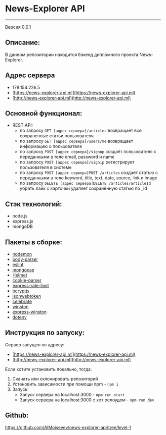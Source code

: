 # News-Explorer API
***
Версия 0.0.1

## Описание:
В данном репозитории находится бэкенд дипломного проекта News-Explorer.

## Адрес сервера
- 178.154.226.5
- [https://news-explorer-api.ml](https://news-explorer-api.ml)
- [http://news-explorer-api.ml](http://news-explorer-api.ml)

## Основной функционал: 
- REST API:
  - по запросу `GET [адрес сервера]/articles` 
  возвращает все сохраненные статьи пользователя
  - по запросу `GET [адрес сервера]/users/me` 
  возвращает информацию о пользователе
  - по запросу `POST [адрес сервера]/signup` создаёт пользователя с переданными в теле email, password и name
  - по запросу `POST [адрес сервера]/signip` регистрирует пользователя в системе
  - по запросу `POST [адрес сервера]POST /articles` создаёт статью с переданными в теле keyword, title, text, date, source, link и image
  - по запросу `DELETE [адрес сервера]DELETE /articles/articleId` убрать лайк с карточки удаляет сохранённую статью  по _id
  

## Стэк технологий:
- node.js
- express.js
- mongoDB

## Пакеты в сборке:
- [nodemon](https://www.npmjs.com/package/nodemon)
- [body-parser](https://www.npmjs.com/package/body-parser)
- [eslint](https://www.npmjs.com/package/eslint)
- [mongoose](https://mongoosejs.com/)
- [Helmet](https://www.npmjs.com/package/helmet)
- [cookie-parser](http://expressjs.com/en/resources/middleware/cookie-parser.html)
- [express-rate-limit](https://www.npmjs.com/package/express-rate-limit)
- [bcryptjs](https://www.npmjs.com/package/bcryptjs)
- [jsonwebtoken](https://www.npmjs.com/package/jsonwebtoken)
- [celebrate](https://www.npmjs.com/package/celebrate)
- [winston](https://www.npmjs.com/package/winston)
- [express-winston](https://www.npmjs.com/package/express-winston)
- [dotenv](https://www.npmjs.com/package/dotenv)


## Инструкция по запуску:
Сервер запущен по адресу:
- [https://news-explorer-api.ml](https://news-explorer-api.ml)
- [http://news-explorer-api.ml](http://news-explorer-api.ml)

Если хотите установить локально, тогда:
1. Скачать или склонировать репозиторий
2. Установить зависимости при помощи npm - `npm i`
3. Запуск:
    - Запуск сервера на localhost:3000 - `npm run start`
    - Запуск сервера на localhost:3000 с хот релоудом - `npm run dev`

## Github:
https://github.com/AIMoiseyev/news-explorer-api/tree/level-1

